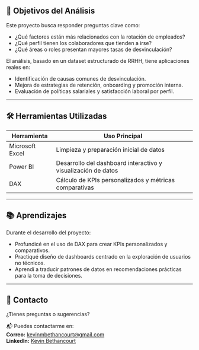 ## 🎯 Objetivos del Análisis

Este proyecto busca responder preguntas clave como:

- ¿Qué factores están más relacionados con la rotación de empleados?
- ¿Qué perfil tienen los colaboradores que tienden a irse?
- ¿Qué áreas o roles presentan mayores tasas de desvinculación?

El análisis, basado en un dataset estructurado de RRHH, tiene aplicaciones reales en:

- Identificación de causas comunes de desvinculación.
- Mejora de estrategias de retención, onboarding y promoción interna.
- Evaluación de políticas salariales y satisfacción laboral por perfil.

---

## 🛠️ Herramientas Utilizadas

| Herramienta         | Uso Principal                                                  |
|---------------------|----------------------------------------------------------------|
| Microsoft Excel     | Limpieza y preparación inicial de datos                        |
| Power BI            | Desarrollo del dashboard interactivo y visualización de datos  |
| DAX                 | Cálculo de KPIs personalizados y métricas comparativas         |

---

## 📚 Aprendizajes

Durante el desarrollo del proyecto:

- Profundicé en el uso de DAX para crear KPIs personalizados y comparativos.
- Practiqué diseño de dashboards centrado en la exploración de usuarios no técnicos.
- Aprendí a traducir patrones de datos en recomendaciones prácticas para la toma de decisiones.

---

## 📩 Contacto

¿Tienes preguntas o sugerencias?

📬 Puedes contactarme en:  
**Correo:** kevinmbethancourt@gmail.com  
**LinkedIn:** [Kevin Bethancourt](https://www.linkedin.com/in/kevin-bethancourt-07a88a142)
